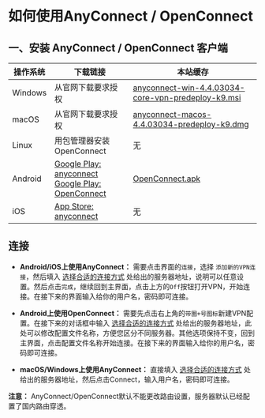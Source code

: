 # 如何使用AnyConnect / OpenConnect

## 一、安装 AnyConnect / OpenConnect 客户端

操作系统 | 下载链接 | 本站缓存
--- | --- | ---
Windows | 从官网下载要求授权 | [anyconnect-win-4.4.03034-core-vpn-predeploy-k9.msi](https://files.eduvpn.net/anyconnect-win-4.4.03034-core-vpn-predeploy-k9.msi)
macOS | 从官网下载要求授权 | [anyconnect-macos-4.4.03034-predeploy-k9.dmg](https://files.eduvpn.net/anyconnect-macos-4.4.03034-predeploy-k9.dmg)
Linux | 用包管理器安装OpenConnect | 无
Android | [Google Play: anyconnect](https://play.google.com/store/apps/details?id=com.cisco.anyconnect.vpn.android.avf&hl=zh_CN) <br /> [Google Play: OpenConnect](https://play.google.com/store/apps/details?id=app.openconnect&hl=zh_CN) | [OpenConnect.apk](https://files.eduvpn.net/app.openconnect_1119.apk)
iOS | [App Store: anyconnect](https://itunes.apple.com/cn/app/cisco-anyconnect/id392790924?mt=8) | 无

## 连接

* **Android/iOS上使用AnyConnect：** 需要点击界面的`连接`，选择 `添加新的VPN连接`，然后填入 [选择合适的连接方式](https://eduvpn.net/0-which-one-to-use.html) 处给出的服务器地址，说明可以任意设置。然后点击`完成`，继续回到主界面，点击上方的`Off`按钮打开VPN，开始连接。在接下来的界面输入给你的用户名，密码即可连接。

* **Android上使用OpenConnect：** 需要先点击右上角的`带圈+号图标`新建VPN配置。在接下来的对话框中输入 [选择合适的连接方式](https://eduvpn.net/0-which-one-to-use.html) 处给出的服务器地址，此处可以修改配置文件名称，方便您区分不同服务器。其他选项保持不变，回到主界面，点击配置文件名称开始连接。在接下来的界面输入给你的用户名，密码即可连接。

* **macOS/Windows上使用AnyConnect：** 直接填入 [选择合适的连接方式](https://eduvpn.net/0-which-one-to-use.html) 处给出的服务器地址，然后点击Connect，输入用户名，密码即可连接。

**注意：** AnyConnect/OpenConnect默认不能更改路由设置，服务器默认已经配置了国内路由穿透。
